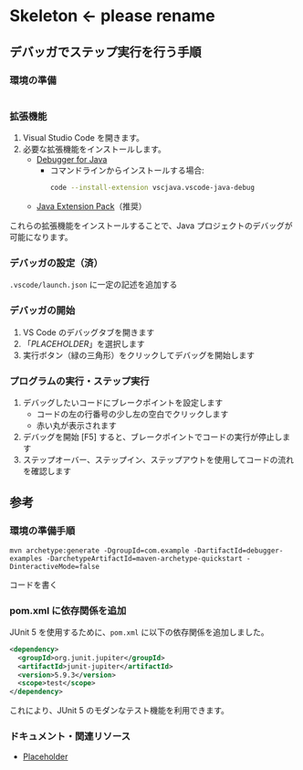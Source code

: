 # Skeleton <- please rename

## デバッガでステップ実行を行う手順

### 環境の準備

```shell
```

### 拡張機能

1. Visual Studio Code を開きます。
2. 必要な拡張機能をインストールします。
   - [Debugger for Java](https://marketplace.visualstudio.com/items?itemName=vscjava.vscode-java-debug)
     - コマンドラインからインストールする場合:
       ```bash
       code --install-extension vscjava.vscode-java-debug
       ```
   - [Java Extension Pack](https://marketplace.visualstudio.com/items?itemName=vscjava.vscode-java-pack)（推奨）

これらの拡張機能をインストールすることで、Java プロジェクトのデバッグが可能になります。

### デバッガの設定（済）

`.vscode/launch.json` に一定の記述を追加する

### デバッガの開始

1. VS Code のデバッグタブを開きます
2. 「_PLACEHOLDER_」を選択します
3. 実行ボタン（緑の三角形）をクリックしてデバッグを開始します

### プログラムの実行・ステップ実行

1. デバッグしたいコードにブレークポイントを設定します
    - コードの左の行番号の少し左の空白でクリックします
    - 赤い丸が表示されます
2. デバッグを開始 [F5] すると、ブレークポイントでコードの実行が停止します
3. ステップオーバー、ステップイン、ステップアウトを使用してコードの流れを確認します

## 参考

### 環境の準備手順

```shell
mvn archetype:generate -DgroupId=com.example -DartifactId=debugger-examples -DarchetypeArtifactId=maven-archetype-quickstart -DinteractiveMode=false
```

コードを書く

### pom.xml に依存関係を追加

JUnit 5 を使用するために、`pom.xml` に以下の依存関係を追加しました。

```xml
<dependency>
  <groupId>org.junit.jupiter</groupId>
  <artifactId>junit-jupiter</artifactId>
  <version>5.9.3</version>
  <scope>test</scope>
</dependency>
```

これにより、JUnit 5 のモダンなテスト機能を利用できます。

### ドキュメント・関連リソース

- [Placeholder](https://example.com)

